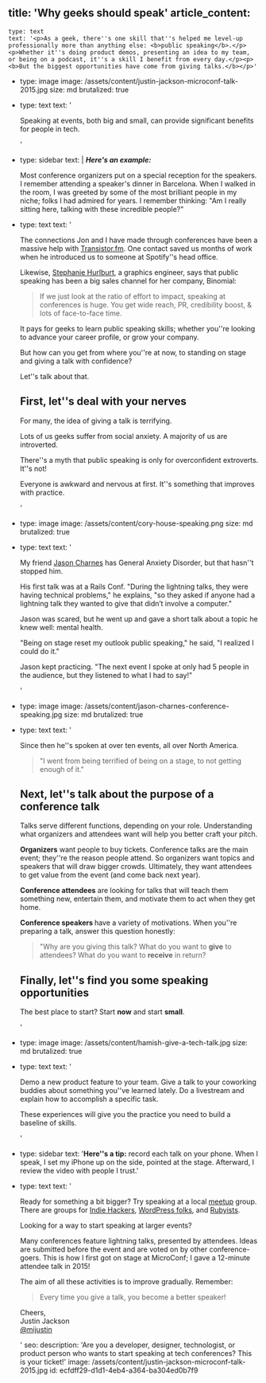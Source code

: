 title: 'Why geeks should speak'
article_content:
  -
    type: text
    text: '<p>As a geek, there''s one skill that''s helped me level-up professionally more than anything else: <b>public speaking</b>.</p><p>Whether it''s doing product demos, presenting an idea to my team, or being on a podcast, it''s a skill I benefit from every day.</p><p><b>But the biggest opportunities have come from giving talks.</b></p>'
  -
    type: image
    image: /assets/content/justin-jackson-microconf-talk-2015.jpg
    size: md
    brutalized: true
  -
    type: text
    text: '<p>Speaking at events, both big and small, can provide significant benefits for people in tech.<br></p>'
  -
    type: sidebar
    text: |
      <em>**Here's an example:**</em>
      
      Most conference organizers put on a special reception for the speakers. I remember attending a speaker's dinner in Barcelona. When I walked in the room, I was greeted by some of the most brilliant people in my niche; folks I had admired for years.  I remember thinking: "Am I really sitting here, talking with these incredible people?"
  -
    type: text
    text: '<p>The connections Jon and I have made through conferences have been a massive help with&nbsp;<a href="https://transistor.fm/?via=justin">Transistor.fm</a>. One contact saved us months of work when he introduced us to someone at Spotify''s head office.</p><p>Likewise,&nbsp;<a href="https://twitter.com/sehurlburt">Stephanie Hurlburt</a>, a graphics engineer, says that public speaking has been a big sales channel for her company, Binomial:</p><blockquote><p>If we just look at the ratio of effort to impact, speaking at conferences is huge. You get wide reach, PR, credibility boost, &amp; lots of face-to-face time.&nbsp;</p></blockquote><p>It pays for geeks to learn public speaking skills; whether you''re looking to advance your career profile, or grow your company.</p><p>But how can you get from where you''re at now, to standing on stage and giving a talk with confidence?<br></p><p>Let''s talk about that.</p><h2>First, let''s deal with your nerves</h2><p>For many, the idea of giving a talk is terrifying.</p><p>Lots of us geeks suffer from social anxiety. A majority of us are introverted.<br></p><p>There''s a myth that public speaking is only for overconfident extroverts. It''s not!</p><p>Everyone is awkward and nervous at first. It''s something that improves with practice.</p>'
  -
    type: image
    image: /assets/content/cory-house-speaking.png
    size: md
    brutalized: true
  -
    type: text
    text: '<p>My friend <a href="https://jasoncharnes.com/">Jason Charnes</a> has General Anxiety Disorder, but that hasn''t stopped him.<br></p><p>His first talk was at a Rails Conf. "During the lightning talks, they were having technical problems," he explains, "so they asked if anyone had a lightning talk they wanted to give that didn’t involve a computer."</p><p>Jason was scared, but he went up and gave a short talk about a topic he knew well: mental health.</p><p>"Being on stage reset my outlook public speaking," he said, "I realized I could do it."</p><p>Jason kept practicing. "The next event I spoke at only had 5 people in the audience, but they listened to what I had to say!"</p>'
  -
    type: image
    image: /assets/content/jason-charnes-conference-speaking.jpg
    size: md
    brutalized: true
  -
    type: text
    text: '<p>Since then he''s spoken at over ten events, all over North America.</p><blockquote><p>"I went from being terrified of being on a stage, to not getting enough of it."</p></blockquote><h2>Next, let''s talk about the purpose of a conference talk</h2><p>Talks serve different functions, depending on your role. Understanding what organizers and attendees want will help you better craft your pitch.</p><p><b>Organizers</b>&nbsp;want people to buy tickets. Conference talks&nbsp;are the main event; they''re the reason people attend. So organizers want topics&nbsp;and speakers that will draw bigger crowds. Ultimately, they want attendees to get value from the event (and come back next year).</p><p><b>Conference attendees</b>&nbsp;are looking for talks that will teach them something new, entertain them, and motivate them to act when they get home.</p><p><b>Conference speakers </b>have a variety of motivations. When you''re preparing a talk, answer this question honestly:&nbsp;</p><blockquote><p>"Why are you giving this talk? What do you want to <b>give</b>&nbsp;to attendees? What do you want to <b>receive</b>&nbsp;in return?</p></blockquote><h2>Finally, let''s find you some speaking opportunities</h2><p>The best place to start? Start <b>now</b> and start <b>small</b>.</p>'
  -
    type: image
    image: /assets/content/hamish-give-a-tech-talk.jpg
    size: md
    brutalized: true
  -
    type: text
    text: '<p>Demo a new product feature to your team. Give a talk to your coworking buddies about something you''ve learned lately. Do a livestream and explain how to accomplish a specific task.<br></p><p>These experiences will give you the practice you need to build a baseline of skills.<br></p>'
  -
    type: sidebar
    text: '**Here''s a tip:** record each talk on your phone. When I speak, I set my iPhone up on the side, pointed at the stage. Afterward, I review the video with people I trust.'
  -
    type: text
    text: '<p>Ready for something a bit bigger? Try speaking at a local <a href="https://www.meetup.com/">meetup</a> group. There are groups for <a href="https://www.indiehackers.com/meetups">Indie Hackers</a>, <a href="https://www.meetup.com/topics/wordpress/">WordPress folks</a>, and <a href="https://www.meetup.com/topics/ruby/">Rubyists</a>.&nbsp;</p><p>Looking for a way to start speaking at larger events?</p><p>Many conferences feature lightning talks, presented by attendees. Ideas are submitted before the event and are voted on by other conference-goers. This is how I first got on stage at MicroConf; I gave a 12-minute attendee talk in 2015!<br></p><p>The aim of all these activities is to improve gradually. Remember:</p><blockquote><p>Every time you give a talk, you become a better speaker!</p></blockquote><p>Cheers,<br>Justin Jackson<br><a href="https://twitter.com/mijustin">@mijustin</a></p>'
seo:
  description: 'Are you a developer, designer, technologist, or product person who wants to start speaking at tech conferences? This is your ticket!'
  image: /assets/content/justin-jackson-microconf-talk-2015.jpg
id: ecfdff29-d1d1-4eb4-a364-ba304ed0b7f9
